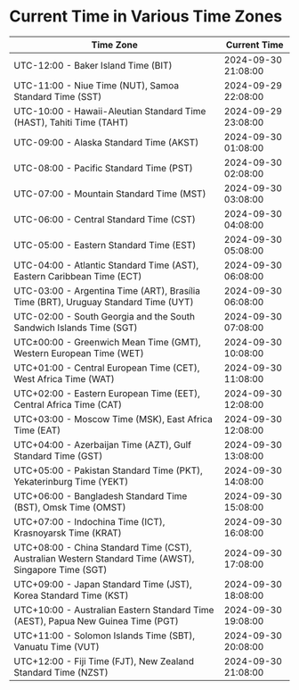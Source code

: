 # Current Time in Various Time Zones

| Time Zone | Current Time |
|-----------|--------------|
| UTC-12:00 - Baker Island Time (BIT) | 2024-09-30 21:08:00 |
| UTC-11:00 - Niue Time (NUT), Samoa Standard Time (SST) | 2024-09-29 22:08:00 |
| UTC-10:00 - Hawaii-Aleutian Standard Time (HAST), Tahiti Time (TAHT) | 2024-09-29 23:08:00 |
| UTC-09:00 - Alaska Standard Time (AKST) | 2024-09-30 01:08:00 |
| UTC-08:00 - Pacific Standard Time (PST) | 2024-09-30 02:08:00 |
| UTC-07:00 - Mountain Standard Time (MST) | 2024-09-30 03:08:00 |
| UTC-06:00 - Central Standard Time (CST) | 2024-09-30 04:08:00 |
| UTC-05:00 - Eastern Standard Time (EST) | 2024-09-30 05:08:00 |
| UTC-04:00 - Atlantic Standard Time (AST), Eastern Caribbean Time (ECT) | 2024-09-30 06:08:00 |
| UTC-03:00 - Argentina Time (ART), Brasília Time (BRT), Uruguay Standard Time (UYT) | 2024-09-30 06:08:00 |
| UTC-02:00 - South Georgia and the South Sandwich Islands Time (SGT) | 2024-09-30 07:08:00 |
| UTC±00:00 - Greenwich Mean Time (GMT), Western European Time (WET) | 2024-09-30 10:08:00 |
| UTC+01:00 - Central European Time (CET), West Africa Time (WAT) | 2024-09-30 11:08:00 |
| UTC+02:00 - Eastern European Time (EET), Central Africa Time (CAT) | 2024-09-30 12:08:00 |
| UTC+03:00 - Moscow Time (MSK), East Africa Time (EAT) | 2024-09-30 12:08:00 |
| UTC+04:00 - Azerbaijan Time (AZT), Gulf Standard Time (GST) | 2024-09-30 13:08:00 |
| UTC+05:00 - Pakistan Standard Time (PKT), Yekaterinburg Time (YEKT) | 2024-09-30 14:08:00 |
| UTC+06:00 - Bangladesh Standard Time (BST), Omsk Time (OMST) | 2024-09-30 15:08:00 |
| UTC+07:00 - Indochina Time (ICT), Krasnoyarsk Time (KRAT) | 2024-09-30 16:08:00 |
| UTC+08:00 - China Standard Time (CST), Australian Western Standard Time (AWST), Singapore Time (SGT) | 2024-09-30 17:08:00 |
| UTC+09:00 - Japan Standard Time (JST), Korea Standard Time (KST) | 2024-09-30 18:08:00 |
| UTC+10:00 - Australian Eastern Standard Time (AEST), Papua New Guinea Time (PGT) | 2024-09-30 19:08:00 |
| UTC+11:00 - Solomon Islands Time (SBT), Vanuatu Time (VUT) | 2024-09-30 20:08:00 |
| UTC+12:00 - Fiji Time (FJT), New Zealand Standard Time (NZST) | 2024-09-30 21:08:00 |
